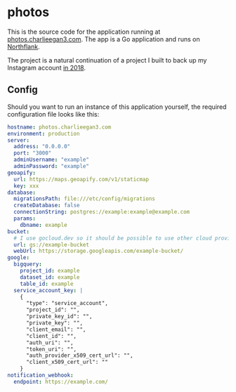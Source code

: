 # photos

This is the source code for the application running at
[photos.charlieegan3.com](https://photos.charlieegan3.com/).
The app is a Go application and runs on
[Northflank](https://northflank.com).

The project is a natural continuation of a project I built to
back up my Instagram account
[in 2018](https://charlieegan3.com/posts/2018-03-04-backing-up-instagram).

## Config

Should you want to run an instance of this application yourself, the required configuration file looks like this:

```yaml
hostname: photos.charlieegan3.com
environment: production
server:
  address: "0.0.0.0"
  port: "3000"
  adminUsername: "example"
  adminPassword: "example"
geoapify:
  url: https://maps.geoapify.com/v1/staticmap
  key: xxx
database:
  migrationsPath: file:///etc/config/migrations
  createDatabase: false
  connectionString: postgres://example:example@example.com
  params:
    dbname: example
bucket:
  # I use gocloud.dev so it should be possible to use other cloud providers
  url: gs://example-bucket
  webUrl: https://storage.googleapis.com/example-bucket/
google:
  bigquery:
    project_id: example
    dataset_id: example
    table_id: example
  service_account_key: |
    {
      "type": "service_account",
      "project_id": "",
      "private_key_id": "",
      "private_key": "",
      "client_email": "",
      "client_id": "",
      "auth_uri": "",
      "token_uri": "",
      "auth_provider_x509_cert_url": "",
      "client_x509_cert_url": ""
    }
notification_webhook:
  endpoint: https://example.com/
```